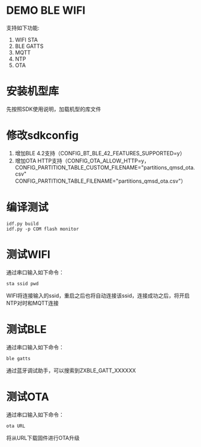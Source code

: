 # DEMO BLE WIFI

支持如下功能:

1. WIFI STA
2. BLE GATTS
3. MQTT
4. NTP
4. OTA

# 安装机型库

先按照SDK使用说明，加载机型的库文件

# 修改sdkconfig

1. 增加BLE 4.2支持（CONFIG_BT_BLE_42_FEATURES_SUPPORTED=y）
2. 增加OTA HTTP支持（CONFIG_OTA_ALLOW_HTTP=y，CONFIG_PARTITION_TABLE_CUSTOM_FILENAME="partitions_qmsd_ota.csv"
CONFIG_PARTITION_TABLE_FILENAME="partitions_qmsd_ota.csv"）

# 编译测试

```
idf.py build
idf.py -p COM flash monitor
```

# 测试WIFI

通过串口输入如下命令：
```
sta ssid pwd
```

WIFI将连接输入的ssid，重启之后也将自动连接该ssid，连接成功之后，将开启NTP对时和MQTT连接

# 测试BLE

通过串口输入如下命令：
```
ble gatts
```

通过蓝牙调试助手，可以搜索到ZXBLE_GATT_XXXXXX

# 测试OTA

通过串口输入如下命令：
```
ota URL
```

将从URL下载固件进行OTA升级



